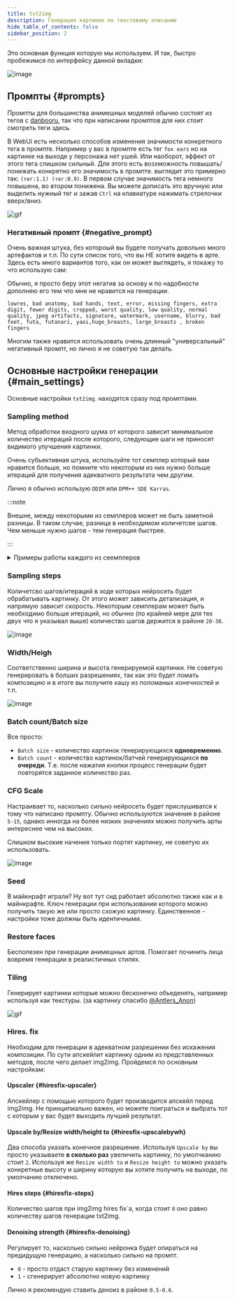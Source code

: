 ```yaml
---
title: txt2img
description: Генерация картинок по текстовому описанию 
hide_table_of_contents: false
sidebar_position: 2
---
```

Это основная функция которую мы используем. И так, быстро пробежимся по интерфейсу данной вкладки:

![image](/img/usage/txt2img/UzLRybm.png)

## Промпты {#prompts}
Промпты для большинства анимешных моделей обычно состоят из тегов с [danbooru](https://danbooru.donmai.us), так что при написании промптов для них стоит смотреть теги здесь.

В WebUi есть несколько способов изменения значимости конкретного тега в промпте. Например у вас в промпте есть тег `fox ears` но на картинке на выходе у персонажа нет ушей. Или наоборот, эффeкт от этого тега слишком сильный. Для этого есть возхможность повышать/понижать конкретно его значимость в промпте. выглядит это примерно так: `(тег:1.1) (тег:0.9)`. В первом случае значимость тега немного повышена, во втором понижена. Вы можете дописать это вручную или выделить нужный тег и зажав `Ctrl` на клавиатуре нажимать стрелочки вверх/вниз.

![gif](/img/usage/txt2img/rkBTn3u.gif)

### Негативный промпт {#negative_prompt}
Очень важная штука, без котороый вы будете получать довольно много артефактов и т.п. По сути список того, что вы НЕ хотите видеть в арте. Здесь есть много вариантов того, как он может выглядеть, я покажу то что использую сам:

Обычно, я просто беру этот негатив за основу и по надобности дополняю его тем что мне не нравится на генерации.

```
lowres, bad anatomy, bad hands, text, error, missing fingers, extra digit, fewer digits, cropped, worst quality, low quality, normal quality, jpeg artifacts, signature, watermark, username, blurry, bad feet, futa, futanari, yaoi,huge_breasts, large_breasts , broken fingers
```

Многим также нравится использовать очень длинный "универсальный" негативный промпт, но лично я не советую так делать.

## Основные настройки генерации {#main_settings}
Основные настройки `txt2img`. находятся сразу под промптами.

### Sampling method
Метод обработки входного шума от которого зависит минимальное количество итераций после которого, следующие шаги не приносят видимого улучшения картинки.

Очень субьективная штука, используйте тот семплер который вам нравится больше, но помните что некоторым из них нужно больше итераций для получения адекватного результата чем другим. 

Лично я обычно использую `DDIM` или `DPM++ SDE Karras`.

:::note

Внешне, между некоторыми из семплеров может не быть заметной разницы. В таком случае, разница в необходимом количетсве шагов.  Чем меньше нужно шагов - тем генерация быстрее.

:::

<details>
<summary>Примеры работы каждого из сеемплеров</summary>
    <div>

![image](/img/usage/txt2img/dM98n2Z.jpeg)
![image](/img/usage/txt2img/L6ZVq3l.jpeg)

<details>
<summary>Информация о генерации примеров</summary>
    
Prompt:

```
best quality, 1girl, small breasts, japanese armor, red hair, long hair, 
red eyes, fox ears, animal_ear_fluff, holding weapon, bow \(weapon\),holding bow \(weapon\),
```
Negative prompt: 

```
 lowres, bad anatomy, bad hands, text, error, missing fingers, extra digit, fewer digits, cropped, worst quality, low quality, normal quality, jpeg artifacts, signature, watermark, username, blurry, bad feet, futa, futanari, yaoi,huge_breasts, large_breasts , (demon horns:1.1), blood, ribs, rebs, realistic face, broken fingers, earrings, hair ornament, loli, bad hands, bad fingers, thick thighs, pubic hair
```
Settings:

```text
Steps: 70, CFG scale: 11, Size: 512x920, Model hash: 0873291ac5
Model: AbyssOrangeMix2_nsfw, Clip skip: 2, ENSD: 31337,
```

</details>

</div>
</details>

### Sampling steps

Количетсво шагов/итераций в ходе которых нейросеть будет обрабатывать картинку. От этого может зависить детализация, и напрямую зависит скорость. Некоторым семплерам может быть необходимо больше итераций, но обычно (по крайней  мере для тех двух что я указывал выше) количество шагов держится в районе `20-30`.

![image](/img/usage/txt2img/ITpi1fJ.jpeg)

### Width/Heigh

Соответственно ширина и высота генерируемой картинки.
Не советую генерировать в болших разрешениях, так как это будет ломать композицию и в итоге вы получите кашу из поломаных конечностей и т.п.

![image](/img/usage/txt2img/u4UCAjv.jpeg)

### Batch count/Batch size

Все просто:
* `Batch size` - количество картинок генерирующихся **одновременно**.
* `Batch count` - количество картинок/батчей генерирующихся **по очереди**. Т.е. после нажатия кнопки процесс генерации будет повторятся заданное количество раз. 

### CFG Scale

Настраивает то, насколько сильно нейросеть будет прислушиватся к тому что написано промпту. Обычно используются значения в районе `5-15`, однако инногда на более низких значениях можно получить арты интереснее чем на высоких. 

Слишком высокие начения только портят картинку, не советую их использовать.

![image](/img/usage/txt2img/IAtLwsl.jpeg)

### Seed

В майкнрафт играли? Ну вот тут сид работает абсолютно также как и в майнкрафте. Ключ генерации при использовании которого можно получить такую же или просто схожую картинку. Единственное - настройки тоже должны быть идентичными.

### Restore faces

Бесполезен при генерации анимешных артов. Помогает починить лица вовремя генерации в реалистичных стилях.

### Tiling

Генерирует картинки которые можно бесконечно обьеденять, например используя как текстуры. (за картинку спасибо [@Antlers_Anon](https://antlers-anon.fanbox.cc/posts/5250143))

![gif](/img/usage/txt2img/ezxgarP.gif)

### Hires. fix

Необходим для генерации в адекватном разрешении без искажения композиции. 
По сути апскейлит картинку одним из представленных методов, после чего делает img2img.
Пройдемся по основным настройкам:

#### Upscaler {#hiresfix-upscaler}

Апскейлер с помощью которого будет производится апскейл перед img2img. Не принципиально важен, но можете поиграться и выбрать тот с которым у вас будет выходить лучший результат.

#### Upscale by/Resize width/height to {#hiresfix-upscalebywh}

Два способа указать конечное разрешение. Используя  `Upscale by` вы просто указываете **в сколько раз** увеличить картинку, по умолчканию стоит `2`.
Используя же `Resize width to` и `Resize height to` можно указать конкретные высоту и ширину которую вы хотите получить на выходе, по умолчанию отключено.

#### Hires steps {#hiresfix-steps}

Количество шагов при img2img hires fix\`a, когда стоит `0` оно равно количеству шагов генерации txt2img.

#### Denoising strength {#hiresfix-denoising}

Регулирует то, насколько сильно нейронка будет опираться на предидущую генерацию, а насколько сильно на промпт. 
* `0` - просто отдаст старую картинку без изменений
* `1` - сгенерирует абсолютно новую картинку

Лично я рекомендую ставить деноиз в районе `0.5-0.6`.



